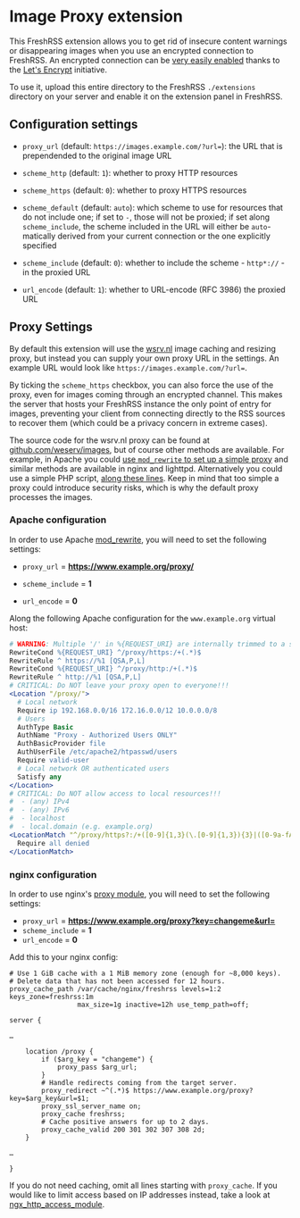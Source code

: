 # Image Proxy extension

This FreshRSS extension allows you to get rid of insecure content warnings or disappearing images when you use an encrypted connection to FreshRSS. An encrypted connection can be [very easily enabled](http://fransdejonge.com/2016/05/lets-encrypt-on-debianjessie/) thanks to the [Let's Encrypt](https://letsencrypt.org/) initiative.

To use it, upload this entire directory to the FreshRSS `./extensions` directory on your server and enable it on the extension panel in FreshRSS.

## Configuration settings

* `proxy_url` (default: `https://images.example.com/?url=`): the URL that is prependended to the original image URL

* `scheme_http` (default: `1`): whether to proxy HTTP resources

* `scheme_https` (default: `0`): whether to proxy HTTPS resources

* `scheme_default` (default: `auto`): which scheme to use for resources that do not include one; if set to `-`, those will not be proxied;
  if set along `scheme_include`, the scheme included in the URL will either be `auto`-matically derived from your current connection or the one explicitly specified

* `scheme_include` (default: `0`): whether to include the scheme - `http*://` - in the proxied URL

* `url_encode` (default: `1`): whether to URL-encode (RFC 3986) the proxied URL

## Proxy Settings

By default this extension will use the [wsrv.nl](https://wsrv.nl) image caching and resizing proxy, but instead you can supply your own proxy URL in the settings. An example URL would look like ``https://images.example.com/?url=``.

By ticking the `scheme_https` checkbox, you can also force the use of the proxy, even for images coming through an encrypted channel. This makes the server that hosts your FreshRSS instance the only point of entry for images, preventing your client from connecting directly to the RSS sources to recover them (which could be a privacy concern in extreme cases).

The source code for the wsrv.nl proxy can be found at [github.com/weserv/images](https://github.com/weserv/images), but of course other methods are available. For example, in Apache you could [use `mod_rewrite` to set up a simple proxy](#apache-configuration) and similar methods are available in nginx and lighttpd. Alternatively you could use a simple PHP script, [along these lines](https://github.com/Alexxz/Simple-php-proxy-script). Keep in mind that too simple a proxy could introduce security risks, which is why the default proxy processes the images.

### Apache configuration

In order to use Apache [mod_rewrite](https://httpd.apache.org/docs/current/mod/mod_rewrite.html), you will need to set the following settings:

* `proxy_url` = **<https://www.example.org/proxy/>**

* `scheme_include` = **1**

* `url_encode` = **0**

Along the following Apache configuration for the `www.example.org` virtual host:

```apache
# WARNING: Multiple '/' in %{REQUEST_URI} are internally trimmed to a single one!
RewriteCond %{REQUEST_URI} ^/proxy/https:/+(.*)$
RewriteRule ^ https://%1 [QSA,P,L]
RewriteCond %{REQUEST_URI} ^/proxy/http:/+(.*)$
RewriteRule ^ http://%1 [QSA,P,L]
# CRITICAL: Do NOT leave your proxy open to everyone!!!
<Location "/proxy/">
  # Local network
  Require ip 192.168.0.0/16 172.16.0.0/12 10.0.0.0/8
  # Users
  AuthType Basic
  AuthName "Proxy - Authorized Users ONLY"
  AuthBasicProvider file
  AuthUserFile /etc/apache2/htpasswd/users
  Require valid-user
  # Local network OR authenticated users
  Satisfy any
</Location>
# CRITICAL: Do NOT allow access to local resources!!!
#  - (any) IPv4
#  - (any) IPv6
#  - localhost
#  - local.domain (e.g. example.org)
<LocationMatch "^/proxy/https?:/+([0-9]{1,3}(\.[0-9]{1,3}){3}|([0-9a-fA-F]{0,4}:?)?(:[0-9a-fA-F]{1,4}:){0,6}([.:][0-9a-fA-F]{1,4}){1,7}|[^/]*(localhost|local\.domain|example\.org))(/|$)">
  Require all denied
</LocationMatch>
```

### nginx configuration

In order to use nginx's [proxy
module](https://nginx.org/en/docs/http/ngx_http_proxy_module.html), you will
need to set the following settings:

* `proxy_url` = **<https://www.example.org/proxy?key=changeme&url=>**
* `scheme_include` = **1**
* `url_encode` = **0**

Add this to your nginx config:

``` nginx
# Use 1 GiB cache with a 1 MiB memory zone (enough for ~8,000 keys).
# Delete data that has not been accessed for 12 hours.
proxy_cache_path /var/cache/nginx/freshrss levels=1:2 keys_zone=freshrss:1m
                 max_size=1g inactive=12h use_temp_path=off;

server {

…

    location /proxy {
        if ($arg_key = "changeme") {
            proxy_pass $arg_url;
        }
        # Handle redirects coming from the target server.
        proxy_redirect ~^(.*)$ https://www.example.org/proxy?key=$arg_key&url=$1;
        proxy_ssl_server_name on;
        proxy_cache freshrss;
        # Cache positive answers for up to 2 days.
        proxy_cache_valid 200 301 302 307 308 2d;
    }

…

}
```

If you do not need caching, omit all lines starting with `proxy_cache`. If you
would like to limit access based on IP addresses instead, take a look at
[ngx_http_access_module](http://nginx.org/en/docs/http/ngx_http_access_module.html).
